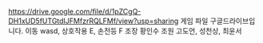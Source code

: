 https://drive.google.com/file/d/1pZCgQ-DH1xUD5fUTGtdIJFMfzrRQLFMf/view?usp=sharing
게임 파일 구글드라이브입니다.
이동 wasd, 상호작용 E, 손전등 F
조장 황인수
조원 고도언, 성천상, 최윤서
